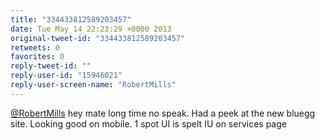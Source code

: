 ```yaml
---
title: "334433812589203457"
date: Tue May 14 22:23:29 +0000 2013
original-tweet-id: "334433812589203457"
retweets: 0
favorites: 0
reply-tweet-id: ""
reply-user-id: "15946021"
reply-user-screen-name: "RobertMills"
---
```

<a href="https://twitter.com/RobertMills">@RobertMills</a> hey mate long time no speak. Had a peek at the new bluegg site. Looking good on mobile. 1 spot UI is spelt IU on services page
